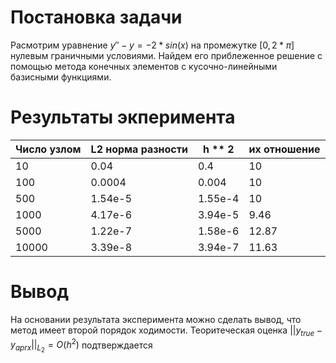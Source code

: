 # Постановка задачи

Расмотрим уравнение $y'' - y = -2 * sin(x)$ на промежутке $[0, 2 * \pi]$  нулевым граничными условиями. Найдем его приблеженное решение с помощью метода конечных
элементов с кусочно-линейными базисными функциями. 

# Результаты экперимента

|Число узлом|L2 норма разности|h ** 2|их отношение|
|---|---|---|---|
|10|0.04|0.4|10|
|100|0.0004|0.004|10|
|500|1.54e-5|1.55e-4|10|
|1000|4.17e-6|3.94e-5|9.46|
|5000|1.22e-7|1.58e-6|12.87|
|10000|3.39e-8|3.94e-7|11.63|

# Вывод

На основании результата эксперимента можно сделать вывод, что метод имеет второй порядок ходимости. Теоритеческая оценка  $||y_{true} - y_{aprx}||_{L_2} = O(h^2)$ подтверждается